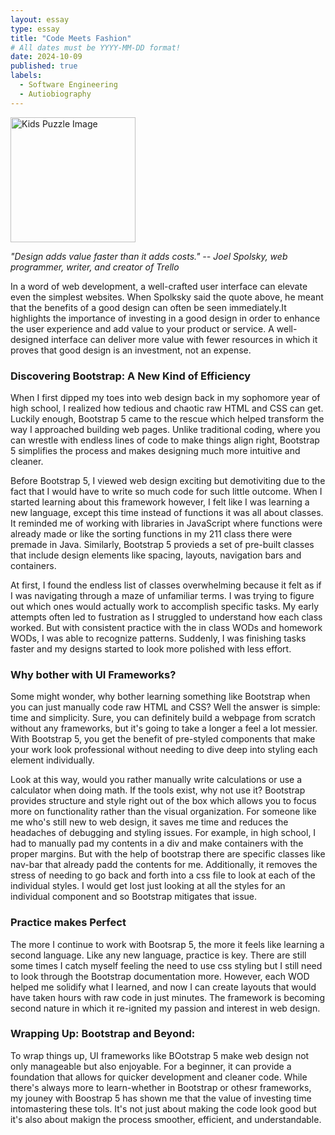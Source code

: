 ```yaml
---
layout: essay
type: essay
title: "Code Meets Fashion"
# All dates must be YYYY-MM-DD format!
date: 2024-10-09
published: true
labels:
  - Software Engineering
  - Autiobiography
---
```

<img width="200px" class="rounded float-start pe-4" src="https://media.istockphoto.com/id/1411384087/photo/woman-fashion-designer-is-drawing-sketch-and-working-in-her-studio.jpg?s=612x612&w=0&k=20&c=HYJSCVf_o-EkCuKGtmT1_RYwAq2RDfvCV83SbIwRIeo=" alt="Kids Puzzle Image">


*"Design adds value faster than it adds costs." -- Joel Spolsky, web programmer, writer, and creator of Trello*

In a word of web development, a well-crafted user interface can elevate even the simplest websites. When Spolksky said the quote above, he meant that the benefits of a good design can often be seen immediately.It highlights the importance of investing in a good design in order to enhance the user experience and add value to your product or service. A well-designed interface can deliver more value with fewer resources in which it proves that good design is an investment, not an expense.

### Discovering Bootstrap: A New Kind of Efficiency
When I first dipped my toes into web design back in my sophomore year of high school, I realized how tedious and chaotic raw HTML and CSS can get. Luckily enough, Bootstrap 5 came to the rescue which helped transform the way I approached building web pages. Unlike traditional coding, where you can wrestle with endless lines of code to make things align right, Bootstrap 5 simplifies the process and makes designing much more intuitive and cleaner.

Before Bootstrap 5, I viewed web design exciting but demotiviting due to the fact that I would have to write so much code for such little outcome. When I started learning about this framework however, I felt like I was learning a new language, except this time instead of functions it was all about classes. It reminded me of working with libraries in JavaScript where functions were already made or like the sorting functions in my 211 class there were premade in Java. Similarly, Bootstrap 5 provieds a set of pre-built classes that include design elements like spacing, layouts, navigation bars and containers.

At first, I found the endless list of classes overwhelming because it felt as if I was navigating through a maze of unfamiliar terms. I was trying to figure out which ones would actually work to accomplish specific tasks. My early attempts often led to fustration as I struggled to understand how each class worked. But with consistent practice with the in class WODs and homework WODs, I was able to recognize patterns. Suddenly, I was finishing tasks faster and my designs started to look more polished with less effort.


### Why bother with UI Frameworks?
Some might wonder, why bother learning something like Bootstrap when you can just manually code raw HTML and CSS? Well the answer is simple: time and simplicity. Sure, you can definitely build a webpage from scratch without any frameworks, but it's going to take a longer a feel a lot messier. With Bootstrap 5, you get the benefit of pre-styled components that make your work look professional without needing to dive deep into styling each element individually.

Look at this way, would you rather manually write calculations or use a calculator when doing math. If the tools exist, why not use it? Bootstrap provides structure and style right out of the box which allows you to focus more on functionality rather than the visual organization. For someone like me who's still new to web design, it saves me time and reduces the headaches of debugging and styling issues. For example, in high school, I had to manually pad my contents in a div and make containers with the proper margins. But with the help of bootstrap there are specific classes like nav-bar that already padd the contents for me. Additionally, it removes the stress of needing to go back and forth into a css file to look at each of the individual styles. I would get lost just looking at all the styles for an individual component and so Bootstrap mitigates that issue.

### Practice makes Perfect
The more I continue to work with Bootsrap 5, the more it feels like learning a second language. Like any new language, practice is key. There are still some times I catch myself feeling the need to use css styling but I still need to look through the Bootstrap documentation more. However, each WOD helped me solidify what I learned, and now I can create layouts that would have taken hours with raw code in just minutes. The framework is becoming second nature in which it re-ignited my passion and interest in web design.

### Wrapping Up: Bootstrap and Beyond:
To wrap things up, UI frameworks like BOotstrap 5 make web design not only manageable but also enjoyable. For a beginner, it can provide a foundation that allows for quicker development and cleaner code. While there's always more to learn-whether in Bootstrap or othesr frameworks, my jouney with Boostrap 5 has shown me that the value of investing time intomastering these tols. It's not just about making the code look good but it's also about makign the process smoother, efficient, and understandable.




